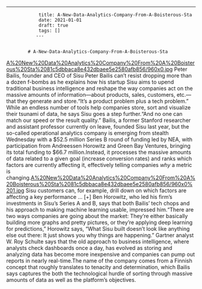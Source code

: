 ---
                title: A-New-Data-Analytics-Company-From-A-Boisterous-Sta
                date: 2021-01-01    
                draft: true
                tags: []
               ---


            # A-New-Data-Analytics-Company-From-A-Boisterous-Sta

[A%20New%20Data%20Analytics%20Company%20From%20A%20Boisterous%20Sta%2081c5dbbaca8e432dbaee5e2580afb856/960x0.jpg](A%20New%20Data%20Analytics%20Company%20From%20A%20Boisterous%20Sta%2081c5dbbaca8e432dbaee5e2580afb856/960x0.jpg)
Peter Bailis, founder and CEO of Sisu
Peter Bailis can’t resist dropping more than a dozen f-bombs as he explains how his startup Sisu aims to upend traditional business intelligence and reshape the way companies act on the massive amounts of information—about products, sales, customers, etc.—that they generate and store.“It’s a product problem plus a tech problem.”
While an endless number of tools help companies store, sort and visualize their tsunami of data, he says Sisu goes a step further.“And no one can match our speed or the result quality.”
Bailis, a former Stanford researcher and assistant professor currently on leave, founded Sisu last year, but the so-called operational analytics company is emerging from stealth Wednesday with a $52.5 million Series B round of funding led by NEA, with participation from Andreessen Horowitz and Green Bay Ventures, bringing its total funding to $66.7 million.Instead, it processes the massive amounts of data related to a given goal (increase conversion rates) and ranks which factors are currently affecting it, effectively telling companies *why* a metric is changing.[A%20New%20Data%20Analytics%20Company%20From%20A%20Boisterous%20Sta%2081c5dbbaca8e432dbaee5e2580afb856/960x0%201.jpg](A%20New%20Data%20Analytics%20Company%20From%20A%20Boisterous%20Sta%2081c5dbbaca8e432dbaee5e2580afb856/960x0%201.jpg)
Sisu customers can, for example, drill down on which factors are affecting a key performance ... [+]
Ben Horowitz, who led his firm’s investments in Sisu’s Series A and B, says that both Bailis’ tech chops and his approach to making machine learning usable, impressed him.“There are two ways companies are going about the market: They’re either basically building more graphs and pretty pictures, or they’re applying deep learning for predictions,” Horowitz says, “What Sisu built doesn’t look like anything else out there: It just shows you why things are happening.”
Gartner analyst W. Roy Schulte says that the old approach to business intelligence, where analysts check dashboards once a day, has evolved as storing and analyzing data has become more inexpensive and companies can pump out reports in nearly real-time.The name of the company comes from a Finnish concept that roughly translates to tenacity and determination, which Bailis says captures the both the technological hurdle of sorting through massive amounts of data as well as the platform’s objectives.